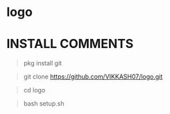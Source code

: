 # logo

# INSTALL COMMENTS


 >  pkg install git


 > git clone https://github.com/VIKKASH07/logo.git

 > cd logo

 >bash setup.sh


